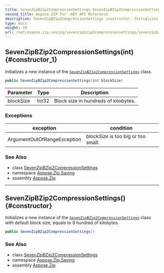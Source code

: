 ```yaml
---
title: SevenZipBZip2CompressionSettings.SevenZipBZip2CompressionSettings
second_title: Aspose.ZIP for .NET API Reference
description: SevenZipBZip2CompressionSettings constructor. Initializes a new instance of the SevenZipBZip2CompressionSettings class
type: docs
weight: 10
url: /net/aspose.zip.saving/sevenzipbzip2compressionsettings/sevenzipbzip2compressionsettings/
---
```

## SevenZipBZip2CompressionSettings(int) {#constructor_1}

Initializes a new instance of the [`SevenZipBZip2CompressionSettings`](../) class.

```csharp
public SevenZipBZip2CompressionSettings(int blockSize)
```

| Parameter | Type | Description |
| --- | --- | --- |
| blockSize | Int32 | Block size in hundreds of kilobytes. |

### Exceptions

| exception | condition |
| --- | --- |
| ArgumentOutOfRangeException | *blockSize* is too big or too small. |

### See Also

* class [SevenZipBZip2CompressionSettings](../)
* namespace [Aspose.Zip.Saving](../../sevenzipbzip2compressionsettings/)
* assembly [Aspose.Zip](../../../)

---

## SevenZipBZip2CompressionSettings() {#constructor}

Initializes a new instance of the [`SevenZipBZip2CompressionSettings`](../) class with default block size, equals to 9 hundred of kilobytes.

```csharp
public SevenZipBZip2CompressionSettings()
```

### See Also

* class [SevenZipBZip2CompressionSettings](../)
* namespace [Aspose.Zip.Saving](../../sevenzipbzip2compressionsettings/)
* assembly [Aspose.Zip](../../../)


